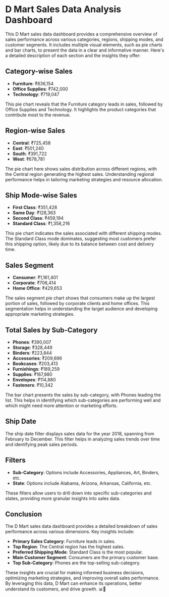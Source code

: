 # D Mart Sales Data Analysis Dashboard

This D Mart sales data dashboard provides a comprehensive overview of sales performance across various categories,
regions, shipping modes, and customer segments. It includes multiple visual elements, such as pie charts and bar charts,
to present the data in a clear and informative manner. Here's a detailed description of each section and the insights they 
offer:

## Category-wise Sales
- **Furniture**: ₹836,154
- **Office Supplies**: ₹742,000
- **Technology**: ₹719,047

This pie chart reveals that the Furniture category leads in sales, followed by Office Supplies and Technology.
It highlights the product categories that contribute most to the revenue.

## Region-wise Sales
- **Central**: ₹725,458
- **East**: ₹501,240
- **South**: ₹391,722
- **West**: ₹678,781

The pie chart here shows sales distribution across different regions, with the Central region generating the highest sales. 
Understanding regional performance helps in tailoring marketing strategies and resource allocation.

## Ship Mode-wise Sales
- **First Class**: ₹351,428
- **Same Day**: ₹128,363
- **Second Class**: ₹459,194
- **Standard Class**: ₹1,358,216

This pie chart indicates the sales associated with different shipping modes. The Standard Class mode dominates, suggesting most 
customers prefer this shipping option, likely due to its balance between cost and delivery time.

## Sales Segment
- **Consumer**: ₹1,161,401
- **Corporate**: ₹706,414
- **Home Office**: ₹429,653

The sales segment pie chart shows that consumers make up the largest portion of sales, followed by corporate clients and home offices.
This segmentation helps in understanding the target audience and developing appropriate marketing strategies.

## Total Sales by Sub-Category
- **Phones**: ₹390,007
- **Storage**: ₹328,449
- **Binders**: ₹223,844
- **Accessories**: ₹209,696
- **Bookcases**: ₹203,413
- **Furnishings**: ₹189,259
- **Supplies**: ₹167,880
- **Envelopes**: ₹114,880
- **Fasteners**: ₹10,342

The bar chart presents the sales by sub-category, with Phones leading the list. This helps in identifying which sub-categories are
performing well and which might need more attention or marketing efforts.

## Ship Date
The ship date filter displays sales data for the year 2018, spanning from February to December. This filter helps in analyzing sales 
trends over time and identifying peak sales periods.

## Filters
- **Sub-Category**: Options include Accessories, Appliances, Art, Binders, etc.
- **State**: Options include Alabama, Arizona, Arkansas, California, etc.

These filters allow users to drill down into specific sub-categories and states, providing more granular insights into sales data.

## Conclusion
The D Mart sales data dashboard provides a detailed breakdown of sales performance across various dimensions. Key insights include:
- **Primary Sales Category**: Furniture leads in sales.
- **Top Region**: The Central region has the highest sales.
- **Preferred Shipping Mode**: Standard Class is the most popular.
- **Main Customer Segment**: Consumers are the primary customer base.
- **Top Sub-Category**: Phones are the top-selling sub-category.

These insights are crucial for making informed business decisions, optimizing marketing strategies, and improving overall sales performance. 
By leveraging this data, D Mart can enhance its operations, better understand its customers, and drive growth. 📊🚀


